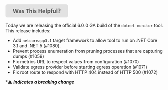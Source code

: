 
[<img src=/images/WasThisHelpful.png width="200"/>](https://www.research.net/r/DGDQWXH?src=releaseNotes)

Today we are releasing the official 6.0.0 GA build of the `dotnet monitor` tool. This release includes:

- Add `netcoreapp3.1` target framework to allow tool to run on .NET Core 3.1 and .NET 5 (#1080).
- Prevent process enumeration from pruning processes that are capturing dumps (#1059)
- Fix metrics URL to respect values from configuration (#1070)
- Validate egress provider before starting egress operation (#1071)
- Fix root route to respond with HTTP 404 instead of HTTP 500 (#1072)

\*⚠️ **_indicates a breaking change_**
